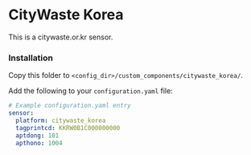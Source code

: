 # CityWaste Korea

This is a citywaste.or.kr sensor.

### Installation

Copy this folder to `<config_dir>/custom_components/citywaste_korea/`.

Add the following to your `configuration.yaml` file:

```yaml
# Example configuration.yaml entry
sensor:
  platform: citywaste_korea
  tagprintcd: KKRW0B1C000000000
  aptdong: 101
  apthono: 1004
```
